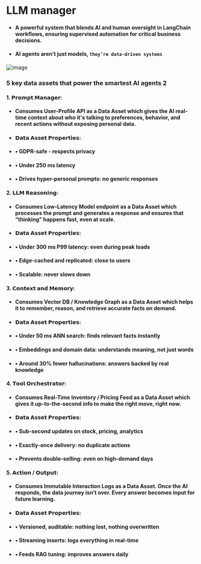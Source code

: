 # LLM manager
- #### A powerful system that blends AI and human oversight in LangChain workflows, ensuring supervised automation for critical business decisions.
- #### AI agents aren’t just models, `they’re data-driven systems`


![image](https://github.com/user-attachments/assets/bb40f4e0-bf18-45f5-a3f9-fc824f9f1a08)

### 5 key data assets that power the smartest AI agents 2

#### 1. 𝗣𝗿𝗼𝗺𝗽𝘁 𝗠𝗮𝗻𝗮𝗴𝗲𝗿:
- #### Consumes User-Profile API as a Data Asset which gives the AI real-time context about who it's talking to preferences, behavior, and recent actions without exposing personal data.
- #### 𝗗𝗮𝘁𝗮 𝗔𝘀𝘀𝗲𝘁 𝗣𝗿𝗼𝗽𝗲𝗿𝘁𝗶𝗲𝘀:
- #### • GDPR-safe - respects privacy
- #### • Under 250 ms latency
- #### • Drives hyper-personal prompts: no generic responses

#### 2. 𝗟𝗟𝗠 𝗥𝗲𝗮𝘀𝗼𝗻𝗶𝗻𝗴:
- #### Consumes Low-Latency Model endpoint as a Data Asset which processes the prompt and generates a response and ensures that “thinking” happens fast, even at scale.
- #### 𝗗𝗮𝘁𝗮 𝗔𝘀𝘀𝗲𝘁 𝗣𝗿𝗼𝗽𝗲𝗿𝘁𝗶𝗲𝘀:
- #### • Under 300 ms P99 latency: even during peak loads 
- #### • Edge-cached and replicated: close to users 
- #### • Scalable: never slows down

 #### 3. 𝗖𝗼𝗻𝘁𝗲𝘅𝘁 𝗮𝗻𝗱 𝗠𝗲𝗺𝗼𝗿𝘆:
- #### Consumes Vector DB / Knowledge Graph as a Data Asset which helps it to remember, reason, and retrieve accurate facts on demand.
- #### 𝗗𝗮𝘁𝗮 𝗔𝘀𝘀𝗲𝘁 𝗣𝗿𝗼𝗽𝗲𝗿𝘁𝗶𝗲𝘀:
- #### • Under 50 ms ANN search: finds relevant facts instantly 
- #### • Embeddings and domain data: understands meaning, not just words 
- #### • Around 30% fewer hallucinations: answers backed by real knowledge

#### 4. 𝗧𝗼𝗼𝗹 𝗢𝗿𝗰𝗵𝗲𝘀𝘁𝗿𝗮𝘁𝗼𝗿:
- #### Consumes Real-Time Inventory / Pricing Feed as a Data Asset which gives it up-to-the-second info to make the right move, right now.
- #### 𝗗𝗮𝘁𝗮 𝗔𝘀𝘀𝗲𝘁 𝗣𝗿𝗼𝗽𝗲𝗿𝘁𝗶𝗲𝘀:
- #### • Sub-second updates on stock, pricing, analytics 
- #### • Exactly-once delivery: no duplicate actions 
- #### • Prevents double-selling: even on high-demand days

#### 5. 𝗔𝗰𝘁𝗶𝗼𝗻 / 𝗢𝘂𝘁𝗽𝘂𝘁:
- #### Consumes Immutable Interaction Logs as a Data Asset. Once the AI responds, the data journey isn’t over. Every answer becomes input for future learning.
- #### 𝗗𝗮𝘁𝗮 𝗔𝘀𝘀𝗲𝘁 𝗣𝗿𝗼𝗽𝗲𝗿𝘁𝗶𝗲𝘀:
- #### • Versioned, auditable: nothing lost, nothing overwritten 
- #### • Streaming inserts: logs everything in real-time 
- #### • Feeds RAG tuning: improves answers daily

